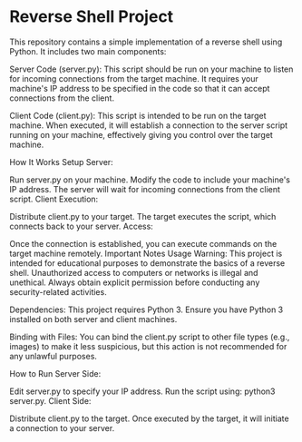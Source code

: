 # Reverse Shell Project
This repository contains a simple implementation of a reverse shell using Python. It includes two main components:

Server Code (server.py): This script should be run on your machine to listen for incoming connections from the target machine. It requires your machine's IP address to be specified in the code so that it can accept connections from the client.

Client Code (client.py): This script is intended to be run on the target machine. When executed, it will establish a connection to the server script running on your machine, effectively giving you control over the target machine.

How It Works
Setup Server:

Run server.py on your machine.
Modify the code to include your machine's IP address.
The server will wait for incoming connections from the client script.
Client Execution:

Distribute client.py to your target.
The target executes the script, which connects back to your server.
Access:

Once the connection is established, you can execute commands on the target machine remotely.
Important Notes
Usage Warning: This project is intended for educational purposes to demonstrate the basics of a reverse shell. Unauthorized access to computers or networks is illegal and unethical. Always obtain explicit permission before conducting any security-related activities.

Dependencies: This project requires Python 3. Ensure you have Python 3 installed on both server and client machines.

Binding with Files: You can bind the client.py script to other file types (e.g., images) to make it less suspicious, but this action is not recommended for any unlawful purposes.

How to Run
Server Side:

Edit server.py to specify your IP address.
Run the script using: python3 server.py.
Client Side:

Distribute client.py to the target.
Once executed by the target, it will initiate a connection to your server.
